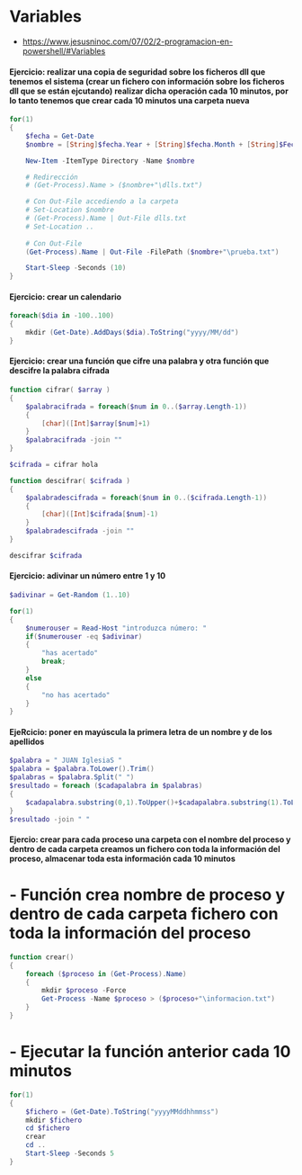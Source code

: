 # Variables
* https://www.jesusninoc.com/07/02/2-programacion-en-powershell/#Variables

#### Ejercicio: realizar una copia de seguridad sobre los ficheros dll que tenemos el sistema (crear un fichero con información sobre los ficheros dll que se están ejcutando) realizar dicha operación cada 10 minutos, por lo tanto tenemos que crear cada 10 minutos una carpeta nueva
```PowerShell
for(1)
{
    $fecha = Get-Date
    $nombre = [String]$fecha.Year + [String]$fecha.Month + [String]$Fecha.Day + "-" + [String]$fecha.Hour + [String]$fecha.Minute + [String]$fecha.Second

    New-Item -ItemType Directory -Name $nombre

    # Redirección
    # (Get-Process).Name > ($nombre+"\dlls.txt")

    # Con Out-File accediendo a la carpeta
    # Set-Location $nombre
    # (Get-Process).Name | Out-File dlls.txt
    # Set-Location ..
    
    # Con Out-File
    (Get-Process).Name | Out-File -FilePath ($nombre+"\prueba.txt")

    Start-Sleep -Seconds (10)
}
```

#### Ejercicio: crear un calendario
```PowerShell
foreach($dia in -100..100)
{
    mkdir (Get-Date).AddDays($dia).ToString("yyyy/MM/dd")
}
```

#### Ejercicio: crear una función que cifre una palabra y otra función que descifre la palabra cifrada
```PowerShell
function cifrar( $array )
{
    $palabracifrada = foreach($num in 0..($array.Length-1))
    {
        [char]([Int]$array[$num]+1)
    }
    $palabracifrada -join ""
}

$cifrada = cifrar hola

function descifrar( $cifrada )
{
    $palabradescifrada = foreach($num in 0..($cifrada.Length-1))
    {
        [char]([Int]$cifrada[$num]-1)
    }
    $palabradescifrada -join ""
}

descifrar $cifrada
```

#### Ejercicio: adivinar un número entre 1 y 10
``` PowerShell
$adivinar = Get-Random (1..10)

for(1)
{
    $numerouser = Read-Host "introduzca número: "
    if($numerouser -eq $adivinar)
    {
        "has acertado"
        break;
    }
    else
    {
        "no has acertado"
    }
}
```

#### EjeRcicio: poner en mayúscula la primera letra de un nombre y de los apellidos
``` PowerShell
$palabra = " JUAN IglesiaS "
$palabra = $palabra.ToLower().Trim()
$palabras = $palabra.Split(" ")
$resultado = foreach ($cadapalabra in $palabras)
{
    $cadapalabra.substring(0,1).ToUpper()+$cadapalabra.substring(1).ToLower()
}
$resultado -join " "
```

#### Ejercio: crear para cada proceso una carpeta con el nombre del proceso y dentro de cada carpeta creamos un fichero con toda la información del proceso, almacenar toda esta información cada 10 minutos

# - Función crea nombre de proceso y dentro de cada carpeta fichero con toda la información del proceso
``` PowerShell
function crear()
{
    foreach ($proceso in (Get-Process).Name)
    {
        mkdir $proceso -Force
        Get-Process -Name $proceso > ($proceso+"\informacion.txt")
    }
}
``` 
# - Ejecutar la función anterior cada 10 minutos
``` PowerShell
for(1)
{
    $fichero = (Get-Date).ToString("yyyyMMddhhmmss")
    mkdir $fichero
    cd $fichero
    crear
    cd ..
    Start-Sleep -Seconds 5
}
```
